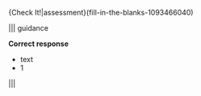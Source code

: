 {Check It!|assessment}(fill-in-the-blanks-1093466040)

||| guidance

**Correct response**

- text
- 1

|||